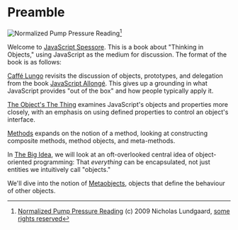 # Preamble

![Normalized Pump Pressure Reading](images/nalundgaard.jpg)[^nalundgaard]

[^nalundgaard]: [Normalized Pump Pressure Reading](http://www.flickr.com/photos/nalundgaard/3163040635) (c) 2009 Nicholas Lundgaard, [some rights reserved](http://creativecommons.org/licenses/by-sa/2.0/deed.en)

Welcome to [JavaScript Spessore][js]. This is a book about "Thinking in Objects," using JavaScript as the medium for discussion. The format of the book is as follows:

[Caffé Lungo](#lungo) revisits the discussion of objects, prototypes, and delegation from the book [JavaScript Allongé][ja]. This gives up a grounding in what JavaScript provides "out of the box" and how people typically apply it.

[The Object's The Thing](#object) examines JavaScript's objects and properties more closely, with an emphasis on using defined properties to control an object's interface.

[Methods](#methods) expands on the notion of a method, looking at constructing composite methods, method objects, and meta-methods.

In [The Big Idea](#big-idea), we will look at an oft-overlooked central idea of object-oriented programming: That *everything* can be encapsulated, not just entities we intuitively call "objects."

We'll dive into the notion of [Metaobjects](#metaobjects), objects that define the behaviour of other objects.

[ja]: https://leanpub.com/javascript-allonge
[js]: https://leanpub.com/javascript-spessore